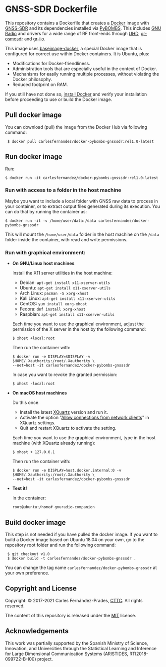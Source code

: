 <!-- prettier-ignore-start -->
[comment]: # (
SPDX-License-Identifier: MIT
)

[comment]: # (
SPDX-FileCopyrightText: 2020-2021 Carles Fernandez-Prades <carles.fernandez@cttc.es>
)
<!-- prettier-ignore-end -->

# GNSS-SDR Dockerfile

This repository contains a Dockerfile that creates a
[Docker](https://www.docker.com/) image with [GNSS-SDR](https://gnss-sdr.org)
and its dependencies installed via
[PyBOMBS](https://github.com/gnuradio/pybombs). This includes
[GNU Radio](https://gnuradio.org/) and drivers for a wide range of RF front-ends
through [UHD](https://github.com/EttusResearch/uhd),
[gr-osmosdr](http://osmocom.org/projects/sdr/wiki/GrOsmoSDR) and
[gr-iio](https://github.com/analogdevicesinc/gr-iio).

This image uses [baseimage-docker](https://github.com/phusion/baseimage-docker),
a special Docker image that is configured for correct use within Docker
containers. It is Ubuntu, plus:

- Modifications for Docker-friendliness.
- Administration tools that are especially useful in the context of Docker.
- Mechanisms for easily running multiple processes, without violating the Docker
  philosophy.
- Reduced footprint on RAM.

If you still have not done so,
[install Docker](https://docs.docker.com/get-started/#set-up-your-docker-environment)
and verify your installation before proceeding to use or build the Docker image.

## Pull docker image

You can download (pull) the image from the Docker Hub via following command:

     $ docker pull carlesfernandez/docker-pybombs-gnsssdr:rel1.0-latest

## Run docker image

Run:

    $ docker run -it carlesfernandez/docker-pybombs-gnsssdr:rel1.0-latest

### Run with access to a folder in the host machine

Maybe you want to include a local folder with GNSS raw data to process in your
container, or to extract output files generated during its execution. You can do
that by running the container as:

    $ docker run -it -v /home/user/data:/data carlesfernandez/docker-pybombs-gnsssdr

This will mount the `/home/user/data` folder in the host machine on the `/data`
folder inside the container, with read and write permissions.

### Run with graphical environment:

- **On GNU/Linux host machines**

  Install the X11 server utilities in the host machine:

  - Debian: `apt-get install x11-xserver-utils`
  - Ubuntu: `apt-get install x11-xserver-utils`
  - Arch Linux: `pacman -S xorg-xhost`
  - Kali Linux: `apt-get install x11-xserver-utils`
  - CentOS: `yum install xorg-xhost`
  - Fedora: `dnf install xorg-xhost`
  - Raspbian: `apt-get install x11-xserver-utils`

  Each time you want to use the graphical environment, adjust the permission of
  the X server in the host by the following command:

      $ xhost +local:root

  Then run the container with:

      $ docker run -e DISPLAY=$DISPLAY -v $HOME/.Xauthority:/root/.Xauthority \
      --net=host -it carlesfernandez/docker-pybombs-gnsssdr

  In case you want to revoke the granted permission:

      $ xhost -local:root

- **On macOS host machines**

  Do this once:

  - Install the latest [XQuartz](https://www.xquartz.org/) version and run it.
  - Activate the option
    "[Allow connections from network clients](https://blogs.oracle.com/oraclewebcentersuite/running-gui-applications-on-native-docker-containers-for-mac)"
    in XQuartz settings.
  - Quit and restart XQuartz to activate the setting.

  Each time you want to use the graphical environment, type in the host machine
  (with XQuartz already running):

      $ xhost + 127.0.0.1

  Then run the container with:

      $ docker run -e DISPLAY=host.docker.internal:0 -v $HOME/.Xauthority:/root/.Xauthority \
      --net=host -it carlesfernandez/docker-pybombs-gnsssdr

- **Test it!**

  In the container:

      root@ubuntu:/home# gnuradio-companion

## Build docker image

This step is not needed if you have pulled the docker image. If you want to
build a Docker image based on Ubuntu 18.04 on your own, go to the repository
root folder and run the following command:

     $ git checkout v1.0
     $ docker build -t carlesfernandez/docker-pybombs-gnsssdr .

You can change the tag name `carlesfernandez/docker-pybombs-gnsssdr` at your own
preference.

## Copyright and License

Copyright: &copy; 2017-2021 Carles Fern&aacute;ndez-Prades,
[CTTC](https://www.cttc.cat). All rights reserved.

The content of this repository is released under the [MIT](./LICENSE) license.

## Acknowledgements

This work was partially supported by the Spanish Ministry of Science,
Innovation, and Universities through the Statistical Learning and Inference for
Large Dimensional Communication Systems (ARISTIDES, RTI2018-099722-B-I00)
project.
